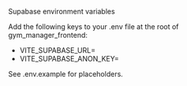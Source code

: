Supabase environment variables

Add the following keys to your .env file at the root of gym_manager_frontend:
- VITE_SUPABASE_URL=<your-supabase-project-url>
- VITE_SUPABASE_ANON_KEY=<your-supabase-anon-key>

See .env.example for placeholders.
